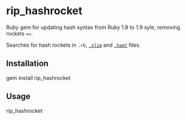 # rip_hashrocket

Ruby gem for updating hash syntax from Ruby 1.8 to 1.9 syle, removing rockets `=>`.

Searches for hash rockets in `.rb`, [`.slim`](https://github.com/slim-template/slim) and [`.haml`](https://github.com/haml/haml) files.

## Installation

gem install rip_hashrocket

## Usage

rip_hashrocket
